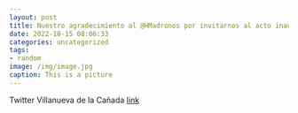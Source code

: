 ```yaml
---
layout: post
title: Nuestro agradecimiento al @HMadronos por invitarnos al acto inaugural del Center for Clinical Neuroscience. ¡Enhorabuena por la ...
date: 2022-10-15 08:06:33
categories: uncategorized
tags:
- random
image: /img/image.jpg
caption: This is a picture
---
```

Twitter Villanueva de la Cañada [link](https://twitter.com/AytoVDLCanada/status/1580872028957339650)
